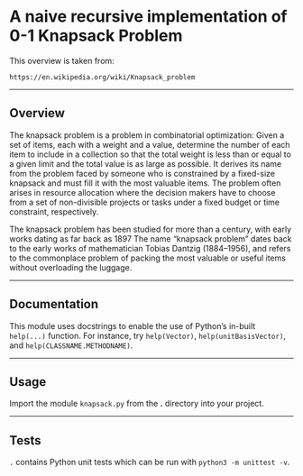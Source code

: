 A naive recursive implementation of 0-1 Knapsack Problem
========================================================

This overview is taken from:

    https://en.wikipedia.org/wiki/Knapsack_problem

------------------------------------------------------------------------

Overview
--------

The knapsack problem is a problem in combinatorial optimization: Given a set of items, each with a weight and a value, determine the number of each item to include in a collection so that the total weight is less than or equal to a given limit and the total value is as large as possible. It derives its name from the problem faced by someone who is constrained by a fixed-size knapsack and must fill it with the most valuable items. The problem often arises in resource allocation where the decision makers have to choose from a set of non-divisible projects or tasks under a fixed budget or time constraint, respectively.

The knapsack problem has been studied for more than a century, with early works dating as far back as 1897 The name “knapsack problem” dates back to the early works of mathematician Tobias Dantzig (1884–1956), and refers to the commonplace problem of packing the most valuable or useful items without overloading the luggage.

------------------------------------------------------------------------

Documentation
-------------

This module uses docstrings to enable the use of Python’s in-built `help(...)` function. For instance, try `help(Vector)`, `help(unitBasisVector)`, and `help(CLASSNAME.METHODNAME)`.

------------------------------------------------------------------------

Usage
-----

Import the module `knapsack.py` from the **.** directory into your project.

------------------------------------------------------------------------

Tests
-----

`.` contains Python unit tests which can be run with `python3 -m unittest -v`.
